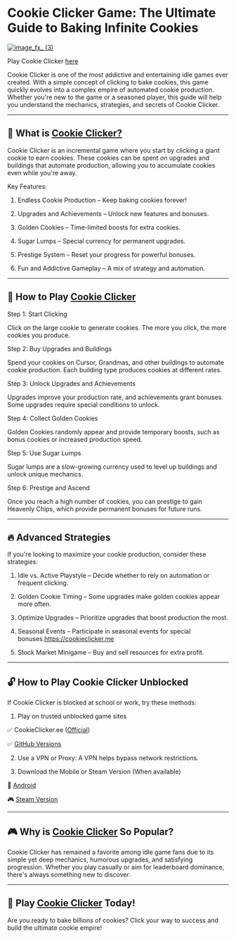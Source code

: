 # Cookie Clicker Game: The Ultimate Guide to Baking Infinite Cookies

[![image_fx_ (3)](https://github.com/user-attachments/assets/85a6fa78-3c4c-45e8-8594-446cebcf7a4a)](https://cookieclicker.ee/)

Play Cookie Clicker [here](https://cookieclicker.ee)

Cookie Clicker is one of the most addictive and entertaining idle games ever created. With a simple concept of clicking to bake cookies, this game quickly evolves into a complex empire of automated cookie production. Whether you're new to the game or a seasoned player, this guide will help you understand the mechanics, strategies, and secrets of Cookie Clicker.

--- 
## 🍪 What is [Cookie Clicker?](https://cookieclicker.ee/)

Cookie Clicker is an incremental game where you start by clicking a giant cookie to earn cookies. These cookies can be spent on upgrades and buildings that automate production, allowing you to accumulate cookies even while you're away.

Key Features:

1. Endless Cookie Production – Keep baking cookies forever!

2. Upgrades and Achievements – Unlock new features and bonuses.

3. Golden Cookies – Time-limited boosts for extra cookies.

4. Sugar Lumps – Special currency for permanent upgrades.

5. Prestige System – Reset your progress for powerful bonuses.

6. Fun and Addictive Gameplay – A mix of strategy and automation.
---
## 🚀 How to Play [Cookie Clicker](https://cookieclickerorteil.github.io)

Step 1: Start Clicking

Click on the large cookie to generate cookies. The more you click, the more cookies you produce.

Step 2: Buy Upgrades and Buildings

Spend your cookies on Cursor, Grandmas, and other buildings to automate cookie production. Each building type produces cookies at different rates.

Step 3: Unlock Upgrades and Achievements

Upgrades improve your production rate, and achievements grant bonuses. Some upgrades require special conditions to unlock.

Step 4: Collect Golden Cookies

Golden Cookies randomly appear and provide temporary boosts, such as bonus cookies or increased production speed.

Step 5: Use Sugar Lumps

Sugar lumps are a slow-growing currency used to level up buildings and unlock unique mechanics.

Step 6: Prestige and Ascend

Once you reach a high number of cookies, you can prestige to gain Heavenly Chips, which provide permanent bonuses for future runs.

---
## 🔥 Advanced Strategies

If you're looking to maximize your cookie production, consider these strategies:

1. Idle vs. Active Playstyle – Decide whether to rely on automation or frequent clicking.

2. Golden Cookie Timing – Some upgrades make golden cookies appear more often.

3. Optimize Upgrades – Prioritize upgrades that boost production the most.

4. Seasonal Events – Participate in seasonal events for special bonuses.https://cookieclicker.me

5. Stock Market Minigame – Buy and sell resources for extra profit.

---
## 🔓 How to Play Cookie Clicker Unblocked

If Cookie Clicker is blocked at school or work, try these methods:

1. Play on trusted unblocked game sites

✅ CookieClicker.ee ([Official](https://cookieclicker.ee))

✅ [GitHub Versions](https://cookieclickernew.github.io)

2. Use a VPN or Proxy: A VPN helps bypass network restrictions.

3. Download the Mobile or Steam Version (When available)

📱 [Android](https://play.google.com/store/apps/details?id=org.dashnet.cookieclicker&hl=en)

🎮 [Steam Version](https://store.steampowered.com/app/1454400/Cookie_Clicker/)

---
## 🎮 Why is [Cookie Clicker](https://cookieclicker.me) So Popular?

Cookie Clicker has remained a favorite among idle game fans due to its simple yet deep mechanics, humorous upgrades, and satisfying progression. Whether you play casually or aim for leaderboard dominance, there's always something new to discover.

---
## 🍪 Play [Cookie Clicker](https://cookieclicker.ee/) Today!
Are you ready to bake billions of cookies? Click your way to success and build the ultimate cookie empire!
